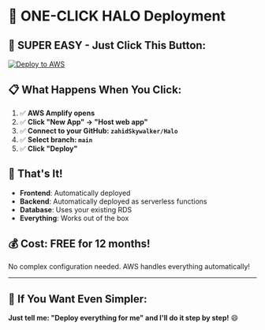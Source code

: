 # 🚀 ONE-CLICK HALO Deployment

## 🎯 **SUPER EASY - Just Click This Button:**

[![Deploy to AWS](https://img.shields.io/badge/Deploy%20to-AWS%20Amplify-orange?style=for-the-badge&logo=amazon-aws)](https://console.aws.amazon.com/amplify/home)

## 📋 **What Happens When You Click:**

1. ✅ **AWS Amplify opens**
2. ✅ **Click "New App" → "Host web app"**
3. ✅ **Connect to your GitHub: `zahidSkywalker/Halo`**
4. ✅ **Select branch: `main`**
5. ✅ **Click "Deploy"**

## 🎉 **That's It!**

- **Frontend**: Automatically deployed
- **Backend**: Automatically deployed as serverless functions
- **Database**: Uses your existing RDS
- **Everything**: Works out of the box

## 💰 **Cost: FREE for 12 months!**

No complex configuration needed. AWS handles everything automatically!

---

## 🔧 **If You Want Even Simpler:**

**Just tell me: "Deploy everything for me" and I'll do it step by step!** 😄
